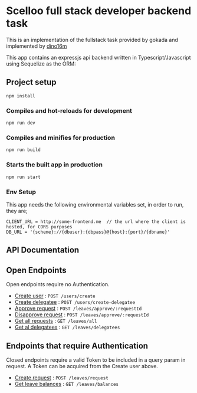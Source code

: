 # Scelloo full stack developer backend task

This is an implementation of the fullstack task provided by gokada and implemented by [dino16m](https://github.com/dino16m)

This app contains an expressjs api backend written in Typescript/Javascript using Sequelize as the  ORM:


## Project setup
```
npm install
```

### Compiles and hot-reloads for development
```
npm run dev
```

### Compiles and minifies for production
```
npm run build
```
### Starts the built app in production
```
npm run start
```

### Env Setup

This app needs the following environmental variables set, in order to run, they are;
```
CLIENT_URL = http://some-frontend.me  // the url where the client is hosted, for CORS purposes
DB_URL = '{scheme}://{dbuser}:{dbpass}@{host}:{port}/{dbname}'
```

## API Documentation

## Open Endpoints

Open endpoints require no Authentication.

* [Create user](docs/createuser.md) : `POST /users/create`
* [Create delegatee](docs/createdelegatee.md) : `POST /users/create-delegatee`
* [Approve request](docs/approverequest.md) : `POST /leaves/approve/:requestId`
* [Disapprove request](docs/approverequest.md) : `POST /leaves/approve/:requestId`
* [Get all requests](docs/allrequests.md) : `GET /leaves/all`
* [Get al delegatees](docs/delegatees.md) : `GET /leaves/delegatees`

## Endpoints that require Authentication

Closed endpoints require a valid Token to be included in a query param in
request. A Token can be acquired from the Create user above.

* [Create request](docs/request.md) : `POST /leaves/request`
* [Get leave balances](docs/balances.md) : `GET /leaves/balances`
